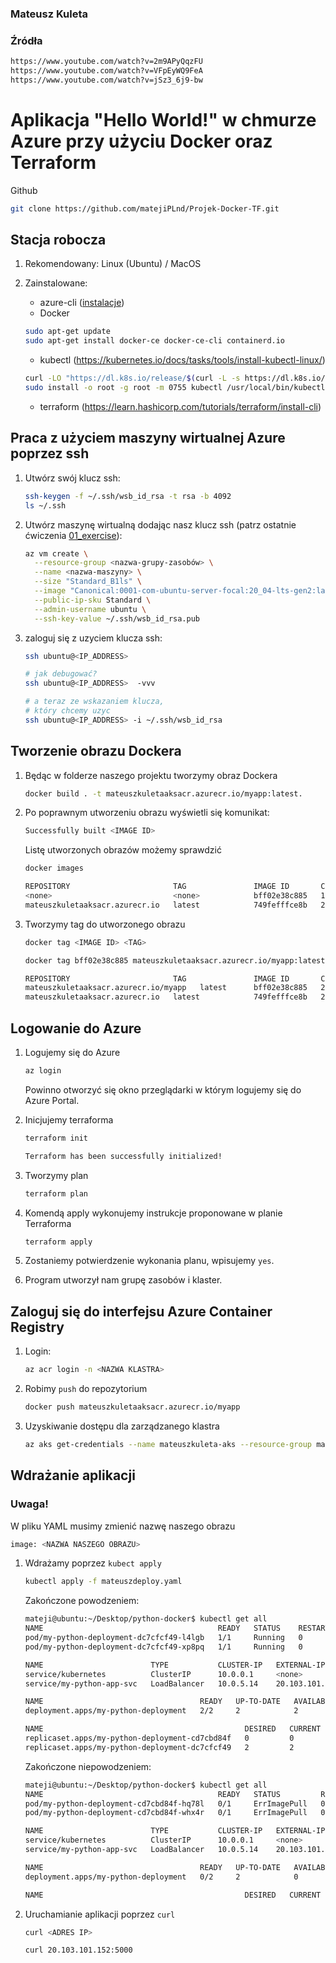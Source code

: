 ### Mateusz Kuleta

### Źródła

   ```bash
   https://www.youtube.com/watch?v=2m9APyQqzFU 
   https://www.youtube.com/watch?v=VFpEyWQ9FeA 
   https://www.youtube.com/watch?v=jSz3_6j9-bw
   ```

# Aplikacja "Hello World!" w chmurze Azure przy użyciu Docker oraz Terraform

Github

   ```bash
   git clone https://github.com/matejiPLnd/Projek-Docker-TF.git
   ``` 

## Stacja robocza

1. Rekomendowany: Linux (Ubuntu) / MacOS
2. Zainstalowane:

   - azure-cli ([instalacje](https://docs.microsoft.com/en-us/cli/azure/install-azure-cli))
   - Docker
   
    ```bash
    sudo apt-get update
    sudo apt-get install docker-ce docker-ce-cli containerd.io
    ```
    
   - kubectl (https://kubernetes.io/docs/tasks/tools/install-kubectl-linux/)

   ```bash
   curl -LO "https://dl.k8s.io/release/$(curl -L -s https://dl.k8s.io/release/stable.txt)/bin/linux/amd64/kubectl"
   sudo install -o root -g root -m 0755 kubectl /usr/local/bin/kubectl
   ```

   - terraform (https://learn.hashicorp.com/tutorials/terraform/install-cli)

## Praca z użyciem maszyny wirtualnej Azure poprzez ssh


1. Utwórz swój klucz ssh:

   ```bash
   ssh-keygen -f ~/.ssh/wsb_id_rsa -t rsa -b 4092
   ls ~/.ssh
   ```

2. Utwórz maszynę wirtualną dodając nasz klucz ssh (patrz ostatnie ćwiczenia [01_exercise](../01_exercise/manual.md)): 

   ```bash
   az vm create \
     --resource-group <nazwa-grupy-zasobów> \
     --name <nazwa-maszyny> \
     --size "Standard_B1ls" \
     --image "Canonical:0001-com-ubuntu-server-focal:20_04-lts-gen2:latest"  \
     --public-ip-sku Standard \
     --admin-username ubuntu \
     --ssh-key-value ~/.ssh/wsb_id_rsa.pub
   ```

3. zaloguj się z uzyciem klucza ssh:

   ```bash
   ssh ubuntu@<IP_ADDRESS>

   # jak debugować?
   ssh ubuntu@<IP_ADDRESS>  -vvv

   # a teraz ze wskazaniem klucza,
   # który chcemy uzyc
   ssh ubuntu@<IP_ADDRESS> -i ~/.ssh/wsb_id_rsa
   ```


## Tworzenie obrazu Dockera

1. Będąc w folderze naszego projektu tworzymy obraz Dockera
   
   ```bash
   docker build . -t mateuszkuletaaksacr.azurecr.io/myapp:latest.
   ```

2. Po poprawnym utworzeniu obrazu wyświetli się komunikat:
   
   ```bash
   Successfully built <IMAGE ID>
   ```
   
   Listę utworzonych obrazów możemy sprawdzić
   
   ```bash
   docker images
   ```
   
   ```bash
   REPOSITORY                       TAG               IMAGE ID       CREATED          SIZE
   <none>                           <none>            bff02e38c885   12 seconds ago   300MB
   mateuszkuletaaksacr.azurecr.io   latest            749fefffce8b   24 minutes ago   300MB
   ```
3. Tworzymy tag do utworzonego obrazu

   ```bash
   docker tag <IMAGE ID> <TAG>
   
   docker tag bff02e38c885 mateuszkuletaaksacr.azurecr.io/myapp:latest
   ```
   
   ```bash
   REPOSITORY                       TAG               IMAGE ID       CREATED          SIZE
   mateuszkuletaaksacr.azurecr.io/myapp   latest      bff02e38c885   24 minutes ago   300MB
   mateuszkuletaaksacr.azurecr.io   latest            749fefffce8b   24 minutes ago   300MB
   ```
## Logowanie do Azure


1. Logujemy się do Azure

   ```bash
   az login
   ```

   Powinno otworzyć się okno przeglądarki w którym logujemy się do Azure Portal.
   
2. Inicjujemy terraforma
   
   ```bash
   terraform init
   ```
   
   ```bash
   Terraform has been successfully initialized!
   ```
   
3. Tworzymy plan

    ```bash
   terraform plan
   ```

4. Komendą apply wykonujemy instrukcje proponowane w planie Terraforma

   ```bash
   terraform apply
   ```

5. Zostaniemy potwierdzenie wykonania planu, wpisujemy `yes`.


5. Program utworzył nam grupę zasobów i klaster.

## Zaloguj się do interfejsu Azure Container Registry

1. Login:

   ```bash
   az acr login -n <NAZWA KLASTRA>
   ```

2. Robimy `push` do repozytorium

   ```bash
   docker push mateuszkuletaaksacr.azurecr.io/myapp
   ```

3. Uzyskiwanie dostępu dla zarządzanego klastra

   ```bash
   az aks get-credentials --name mateuszkuleta-aks --resource-group mateuszkuleta_aks_tf_rg
   ```

## Wdrażanie aplikacji

   ### Uwaga!
   W pliku YAML musimy zmienić nazwę naszego obrazu
   
   ```bash
   image: <NAZWA NASZEGO OBRAZU>
   ```
   
1. Wdrażamy poprzez `kubect apply`

   ```bash
   kubectl apply -f mateuszdeploy.yaml
   ```

   Zakończone powodzeniem:

   ```bash
   mateji@ubuntu:~/Desktop/python-docker$ kubectl get all
   NAME                                       READY   STATUS    RESTARTS   AGE
   pod/my-python-deployment-dc7cfcf49-l4lgb   1/1     Running   0          35s
   pod/my-python-deployment-dc7cfcf49-xp8pq   1/1     Running   0          25s

   NAME                        TYPE           CLUSTER-IP   EXTERNAL-IP      PORT(S)          AGE
   service/kubernetes          ClusterIP      10.0.0.1     <none>           443/TCP          29m
   service/my-python-app-svc   LoadBalancer   10.0.5.14    20.103.101.152   5000:32225/TCP   4m38s

   NAME                                   READY   UP-TO-DATE   AVAILABLE   AGE
   deployment.apps/my-python-deployment   2/2     2            2           4m38s

   NAME                                             DESIRED   CURRENT   READY   AGE
   replicaset.apps/my-python-deployment-cd7cbd84f   0         0         0       4m38s
   replicaset.apps/my-python-deployment-dc7cfcf49   2         2         2       35s
   ```
   Zakończone niepowodzeniem:
   
   ```bash
   mateji@ubuntu:~/Desktop/python-docker$ kubectl get all
   NAME                                       READY   STATUS         RESTARTS   AGE
   pod/my-python-deployment-cd7cbd84f-hq78l   0/1     ErrImagePull   0          58s
   pod/my-python-deployment-cd7cbd84f-whx4r   0/1     ErrImagePull   0          58s

   NAME                        TYPE           CLUSTER-IP   EXTERNAL-IP      PORT(S)          AGE
   service/kubernetes          ClusterIP      10.0.0.1     <none>           443/TCP          25m
   service/my-python-app-svc   LoadBalancer   10.0.5.14    20.103.101.152   5000:32225/TCP   58s

   NAME                                   READY   UP-TO-DATE   AVAILABLE   AGE
   deployment.apps/my-python-deployment   0/2     2            0           58s

   NAME                                             DESIRED   CURRENT   READY   AGE
   ```

2. Uruchamianie aplikacji poprzez `curl`

   ```bash
   curl <ADRES IP>
   
   curl 20.103.101.152:5000
   ```

